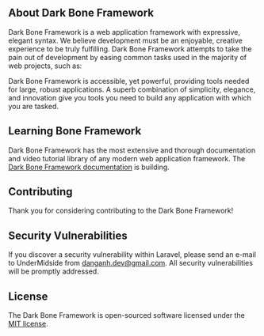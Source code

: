 
## About Dark Bone Framework

Dark Bone Framework is a web application framework with expressive, elegant syntax. We believe development must be an enjoyable, creative experience to be truly fulfilling. Dark Bone Framework attempts to take the pain out of development by easing common tasks used in the majority of web projects, such as:

Dark Bone Framework is accessible, yet powerful, providing tools needed for large, robust applications. A superb combination of simplicity, elegance, and innovation give you tools you need to build any application with which you are tasked.

## Learning Bone Framework

Dark Bone Framework has the most extensive and thorough documentation and video tutorial library of any modern web application framework. The [Dark Bone Framework documentation](https://darkbone.com/docs) is building.

## Contributing

Thank you for considering contributing to the Dark Bone Framework!

## Security Vulnerabilities

If you discover a security vulnerability within Laravel, please send an e-mail to UnderMidside from danganh.dev@gmail.com. All security vulnerabilities will be promptly addressed.

## License

The Dark Bone Framework is open-sourced software licensed under the [MIT license](http://opensource.org/licenses/MIT).
